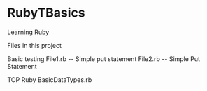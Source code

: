 # RubyTBasics
Learning Ruby

Files in this project

Basic testing
    File1.rb -- Simple put statement
    File2.rb -- Simple Put Statement

TOP Ruby
    BasicDataTypes.rb
